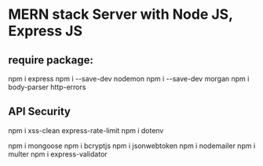 # MERN stack Server with Node JS, Express JS

## require package:
npm i express
npm i --save-dev nodemon
npm i --save-dev morgan
npm i body-parser http-errors

## API Security
npm i xss-clean express-rate-limit
npm i dotenv
<!-- mongoDB -->
npm i mongoose
npm i bcryptjs
npm i jsonwebtoken
npm i nodemailer
npm i multer
npm i express-validator




